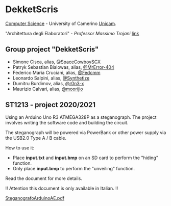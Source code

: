 # DekketScris

[Computer Science](https://computerscience.unicam.it/) - University of Camerino [Unicam](https://www.unicam.it/).

"Architettura degli Elaboratori" - _Professor Massimo Trojani_ [link](https://computerscience.unicam.it/massimo-trojani)

## Group project "DekketScris"

- Simone Cisca, alias, [@SpaceCowboySCX](https://github.com/SpaceCowboySCX)
- Patryk Sebastian Bialowas, alias, [@MrError-404](https://github.com/MrError-404)
- Federico Maria Cruciani, alias, [@Fedcmm](https://github.com/Fedcmm)
- Leonardo Salpini, alias, [@Synthetize](https://github.com/Synthetize)
- Dumitru Burdimov, alias, [@r0n3-x](https://github.com/r0n3-x)
- Maurizio Calvari, alias, [@moorijio](https://github.com/moorijio)

## ST1213 - project 2020/2021

Using an Arduino Uno R3 ATMEGA328P as a steganograph. The project involves writing the software code and building the circuit.

The steganograph will be powered via PowerBank or other power supply via the USB2.0 Type A / B cable.

How to use it:

- Place **input.txt** and **input.bmp** on an SD card to perform the "hiding" function.
- Only place **input.bmp** to perform the "unveiling" function.

Read the document for more details.

!! Attention this document is only available in Italian. !!

[SteganografoArduinoAE.pdf](Steganografo.pdf)
